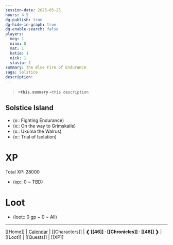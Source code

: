 ```yaml
---
session-date: 2025-05-25
hours: 4.5
dg-publish: true
dg-hide-in-graph: true
dg-enable-search: false
players:
  meg: 1
  nino: 0
  mat: 1
  katie: 1
  nick: 1
  stasia: 1
summary: The Blue Fire of Endurance
saga: Solstice
description: 
---
```


> **`=this.summary`**
> `=this.description`

## Solstice Island
- (x::  Fighting Endurance)
- (x::  On the way to Grimskalle)
- (x::  Ukuma the Walrus)
- (x::  Trial of Isolation)


# XP
Total XP: 28000
- (xp:: 0 ~ TBD) 

# Loot

- (loot::  0 gp ~ 0 ~ All)

---
[[Home]] | [Calendar](https://app.fantasy-calendar.com/calendars/38f9e3f5098bac1f655a4fb4241f35eb) | [[Characters]] | **❮ [[46]] · [[Chronicles]] ·  [[48]] ❯** | [[Loot]] | [[Quests]]  | [[XP]]